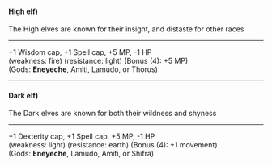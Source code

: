 #### **High elf**)  
The High elves are known for their insight, and distaste for other races  

---
 
+1 Wisdom cap, +1 Spell cap, +5 MP, -1 HP  
(weakness: fire) (resistance: light) (Bonus (4): +5 MP)  
(Gods: __Eneyeche__, Amiti, Lamudo, or Thorus)

---

#### **Dark elf**)  
The Dark elves are known for both their wildness and shyness  

---

+1 Dexterity cap, +1 Spell cap, +5 MP, -1 HP  
(weakness: light) (resistance: earth) (Bonus (4): +1 movement)  
(Gods: __Eneyeche__, Lamudo, Amiti, or Shifra)
